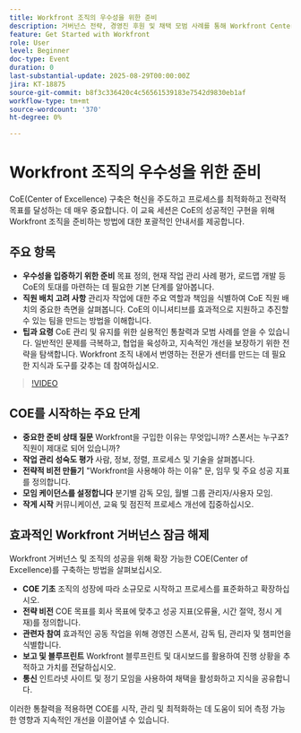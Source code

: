 ```yaml
---
title: Workfront 조직의 우수성을 위한 준비
description: 거버넌스 전략, 경영진 후원 및 채택 모범 사례를 통해 Workfront Center of Excellence를 시작하고 확장하는 방법을 알아봅니다.
feature: Get Started with Workfront
role: User
level: Beginner
doc-type: Event
duration: 0
last-substantial-update: 2025-08-29T00:00:00Z
jira: KT-18875
source-git-commit: b8f3c336420c4c56561539183e7542d9830eb1af
workflow-type: tm+mt
source-wordcount: '370'
ht-degree: 0%

---
```



# Workfront 조직의 우수성을 위한 준비

CoE(Center of Excellence) 구축은 혁신을 주도하고 프로세스를 최적화하고 전략적 목표를 달성하는 데 매우 중요합니다. 이 교육 세션은 CoE의 성공적인 구현을 위해 Workfront 조직을 준비하는 방법에 대한 포괄적인 안내서를 제공합니다.

## 주요 항목

* **우수성을 입증하기 위한 준비** 목표 정의, 현재 작업 관리 사례 평가, 로드맵 개발 등 CoE의 토대를 마련하는 데 필요한 기본 단계를 알아봅니다.
* **직원 배치 고려 사항** 관리자 작업에 대한 주요 역할과 책임을 식별하여 CoE 직원 배치의 중요한 측면을 살펴봅니다. CoE의 이니셔티브를 효과적으로 지원하고 추진할 수 있는 팀을 만드는 방법을 이해합니다.
* **팁과 요령** CoE 관리 및 유지를 위한 실용적인 통찰력과 모범 사례를 얻을 수 있습니다. 일반적인 문제를 극복하고, 협업을 육성하고, 지속적인 개선을 보장하기 위한 전략을 탐색합니다. Workfront 조직 내에서 번영하는 전문가 센터를 만드는 데 필요한 지식과 도구를 갖추는 데 참여하십시오.

>[!VIDEO](https://video.tv.adobe.com/v/3471495/?learn=on&enablevpops)

## COE를 시작하는 주요 단계

* **중요한 준비 상태 질문** Workfront을 구입한 이유는 무엇입니까? 스폰서는 누구죠? 직원이 제대로 되어 있습니까?
* **작업 관리 성숙도 평가** 사람, 정보, 정렬, 프로세스 및 기술을 살펴봅니다.
* **전략적 비전 만들기** &quot;Workfront을 사용해야 하는 이유&quot; 문, 임무 및 주요 성공 지표를 정의합니다.
* **모임 케이던스를 설정합니다** 분기별 감독 모임, 월별 그룹 관리자/사용자 모임.
* **작게 시작** 커뮤니케이션, 교육 및 점진적 프로세스 개선에 집중하십시오.

## 효과적인 Workfront 거버넌스 잠금 해제

Workfront 거버넌스 및 조직의 성공을 위해 확장 가능한 COE(Center of Excellence)를 구축하는 방법을 살펴보십시오.

* **COE 기초** 조직의 성장에 따라 소규모로 시작하고 프로세스를 표준화하고 확장하십시오.
* **전략 비전** COE 목표를 회사 목표에 맞추고 성공 지표(오류율, 시간 절약, 정시 게재)를 정의합니다.
* **관련자 참여** 효과적인 공동 작업을 위해 경영진 스폰서, 감독 팀, 관리자 및 챔피언을 식별합니다.
* **보고 및 블루프린트** Workfront 블루프린트 및 대시보드를 활용하여 진행 상황을 추적하고 가치를 전달하십시오.
* **통신** 인트라넷 사이트 및 정기 모임을 사용하여 채택을 활성화하고 지식을 공유합니다.

이러한 통찰력을 적용하면 COE를 시작, 관리 및 최적화하는 데 도움이 되어 측정 가능한 영향과 지속적인 개선을 이끌어낼 수 있습니다.